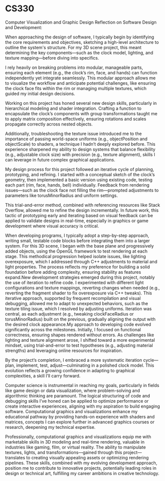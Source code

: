 # CS330
Computer Visualization and Graphic Design
Reflection on Software Design and Development:

When approaching the design of software, I typically begin by identifying the core requirements and objectives, sketching a high-level architecture to outline the system's structure. 
For my 3D scene project, this meant determining the key components—such as the clock model, lighting, and texture mapping—before diving into specifics. 

I rely heavily on breaking problems into modular, manageable parts, ensuring each element (e.g., the clock’s rim, face, and hands) can function independently yet integrate seamlessly. 
This modular approach allows me to visualize the workflow and anticipate potential challenges, like ensuring the clock face fits within the rim or managing multiple textures, 
which guided my initial design decisions.

Working on this project has honed several new design skills, particularly in hierarchical modeling and shader integration. 
Crafting a function to encapsulate the clock’s components with group transformations taught me to apply matrix composition effectively, ensuring rotations and scales propagate correctly across nested objects. 

Additionally, troubleshooting the texture issue introduced me to the importance of passing world-space uniforms (e.g., objectPosition and objectScale) to shaders, a technique I hadn’t deeply explored before. 
This experience sharpened my ability to design systems that balance flexibility (e.g., adjustable clock size) with precision (e.g., texture alignment), skills I can leverage in future complex graphical applications.

My design process for this project followed an iterative cycle of planning, prototyping, and refining. 
I started with a conceptual sketch of the clock’s geometry, then implemented a basic version using existing code, testing each part (rim, face, hands, bell) individually. 
Feedback from rendering issues—such as the clock face not filling the rim—prompted adjustments to parameters like torusMinorRadius and uniform settings. 

This trial-and-error method, combined with referencing resources like Stack Overflow, allowed me to refine the design incrementally. 
In future work, this tactic of prototyping early and iterating based on visual feedback can be applied to validate designs in real-time, especially in graphics or game development where visual accuracy is critical.

When developing programs, I typically adopt a step-by-step approach, writing small, testable code blocks before integrating them into a larger system. 
For this 3D scene, I began with the base plane and progressively added objects, using the OpenGL framework to test rendering at each stage. 
This methodical progression helped isolate issues, like lighting overexposure, which I addressed through C++ adjustments to material and light properties. 
The process reflects my preference for building a solid foundation before adding complexity, ensuring stability as features expand.New development strategies emerged during this project, notably the use of iteration to refine code. 
I experimented with different light configurations and texture mappings, reverting changes when needed (e.g., reverting the fragment shader to fix overexposure via C++ tweaks). 
This iterative approach, supported by frequent recompilation and visual debugging, allowed me to adapt to unexpected behaviors, such as the texture tiling issue, which I resolved by adjusting uniforms. 
Iteration was central, as each adjustment (e.g., tweaking clockFaceRadius or torusMinorRadius) built on the previous, gradually aligning the output with the desired clock appearance.My approach to developing code evolved significantly across the milestones. 
Initially, I focused on functional correctness, ensuring shapes rendered without errors. As challenges like lighting and texture alignment arose, I shifted toward a more experimental mindset, using trial-and-error to test hypotheses (e.g., adjusting material strengths) and leveraging online resources for inspiration. 

By the project’s completion, I embraced a more systematic iteration cycle—plan, implement, test, adjust—culminating in a polished clock model. 
This evolution reflects a growing confidence in adapting to graphical complexities, a skill I’ll carry forward.

Computer science is instrumental in reaching my goals, particularly in fields like game design or data visualization, where problem-solving and algorithmic thinking are paramount. 
The logical structuring of code and debugging skills I’ve honed can be applied to optimize performance or create interactive experiences, aligning with my aspiration to build engaging software. 
Computational graphics and visualizations enhance my educational pathway by providing hands-on experience with shaders and matrices, concepts I can explore further in advanced graphics courses or research, deepening my technical expertise.

Professionally, computational graphics and visualizations equip me with marketable skills in 3D modeling and real-time rendering, valuable in industries like gaming, film, or virtual reality. 
The ability to manipulate textures, lights, and transformations—gained through this project—translates to creating visually appealing assets or optimizing rendering pipelines. 
These skills, combined with my evolving development approach, position me to contribute to innovative projects, potentially leading roles in design or technical art, fulfilling my career ambitions in creative technology.



